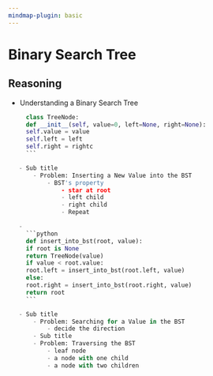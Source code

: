 ```yaml
---
mindmap-plugin: basic
---
```


# Binary Search Tree

## Reasoning
- Understanding a Binary Search Tree

 ```python
	  class TreeNode:
	  def __init__(self, value=0, left=None, right=None):
	  self.value = value
	  self.left = left
	  self.right = rightc
	  ```

	- Sub title
		- Problem: Inserting a New Value into the BST
			- BST's property
				- star at root
				- left child
				- right child
				- Repeat

	-
	  ```python
	  def insert_into_bst(root, value):
	  if root is None
	  return TreeNode(value)
	  if value < root.value:
	  root.left = insert_into_bst(root.left, value)
	  else:
	  root.right = insert_into_bst(root.right, value)
	  return root
	  ```

	- Sub title
		- Problem: Searching for a Value in the BST
			- decide the direction
		- Sub title
		- Problem: Traversing the BST
			- leaf node
			- a node with one child
			- a node with two children